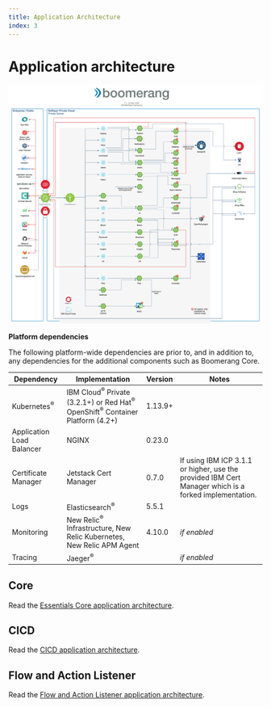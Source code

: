 ```yaml
---
title: Application Architecture
index: 3
---
```


# Application architecture

![Boomerang Application Architecture](./assets/img/boomerang-architecture-application-7.4.png)

**Platform dependencies**

The following platform-wide dependencies are prior to, and in addition to, any dependencies for the additional components such as Boomerang Core.

| Dependency                | Implementation                                                            | Version | Notes                                                                                                        |
| ------------------------- | ------------------------------------------------------------------------- | ------- | ------------------------------------------------------------------------------------------------------------ |
| Kubernetes<sup>®</sup>                | IBM Cloud<sup>®</sup> Private (3.2.1+) or Red Hat<sup>®</sup> OpenShift<sup>®</sup> Container Platform (4.2+) | 1.13.9+ |                                                                                                              |
| Application Load Balancer | NGINX                                                                     | 0.23.0  |                                                                                                              |
| Certificate Manager       | Jetstack Cert Manager                                                     | 0.7.0   | If using IBM ICP 3.1.1 or higher, use the provided IBM Cert Manager which is a forked implementation. |
| Logs                      | Elasticsearch<sup>®</sup>                                                             | 5.5.1   |                                                                                                              |
| Monitoring                | New Relic<sup>®</sup> Infrastructure, New Relic Kubernetes, New Relic APM Agent       | 4.10.0  | _if enabled_                                                                                                 |
| Tracing                   | Jaeger<sup>®</sup>                                                                    |         | _if enabled_                                                                                                 |

## Core

Read the [Essentials Core application architecture](/essentials-core/architecture/application-architecture).

## CICD

Read the [CICD application architecture](/boomerang-cicd/architecture/application-architecture).

## Flow and Action Listener

Read the [Flow and Action Listener application architecture](/boomerang-flow/architecture/application-architecture).
